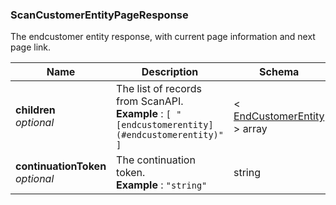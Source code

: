 
<a name="scancustomerentitypageresponse"></a>
### ScanCustomerEntityPageResponse
The endcustomer entity response, with current page information and next page link.


|Name|Description|Schema|
|---|---|---|
|**children**  <br>*optional*|The list of records from ScanAPI.  <br>**Example** : `[ "[endcustomerentity](#endcustomerentity)" ]`|< [EndCustomerEntity](EndCustomerEntity.md#endcustomerentity) > array|
|**continuationToken**  <br>*optional*|The continuation token.  <br>**Example** : `"string"`|string|



